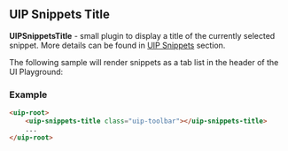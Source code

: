 ## UIP Snippets Title

**UIPSnippetsTitle** - small plugin to display a title of the currently selected snippet.
More details can be found in [UIP Snippets](src/plugins/snippets/README.md) section.

The following sample will render snippets as a tab list in the header of the UI Playground:

### Example

```html
<uip-root>
    <uip-snippets-title class="uip-toolbar"></uip-snippets-title>
    ...
</uip-root>
```
